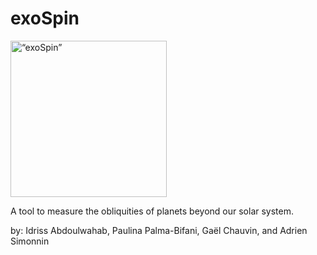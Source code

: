 # exoSpin 

<p align=“left”><img src=“exoSpin_logo.png” alt=“exoSpin” width="250"/></p>

A tool to measure the obliquities of planets beyond our solar system. 

by: Idriss Abdoulwahab, Paulina Palma-Bifani, Gaël Chauvin, and Adrien Simonnin
